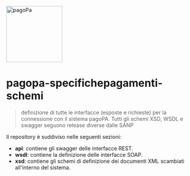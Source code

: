 <img width="150px"  src="https://www.pagopa.gov.it/assets/images/pagopa-logo.png" title="pagoPa" alt="pagoPa"></a>
# pagopa-specifichepagamenti-schemi


> definizione di tutte le interfacce (esposte e richieste) per la connessione con il sistema pagoPA.
> Tutti gli schemi XSD, WSDL e swagger seguono release diverse dalle SANP

Il repository è suddiviso nelle seguenti sezioni:

* **api**: contiene gli swagger delle interfacce REST.
* **wsdl**: contiene la definizione delle interfacce SOAP.
* **xsd**: contiene gli schemi di definizione dei documenti XML scambiati all'interno del sistema.
